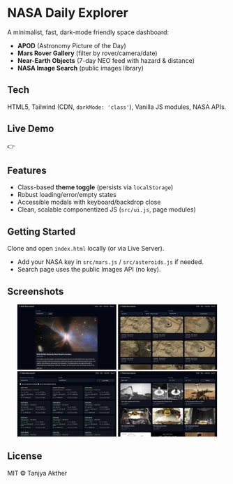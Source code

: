 # NASA Daily Explorer

A minimalist, fast, dark-mode friendly space dashboard:
- **APOD** (Astronomy Picture of the Day)
- **Mars Rover Gallery** (filter by rover/camera/date)
- **Near-Earth Objects** (7-day NEO feed with hazard & distance)
- **NASA Image Search** (public images library)

## Tech
HTML5, Tailwind (CDN, `darkMode: 'class'`), Vanilla JS modules, NASA APIs.

## Live Demo
👉 <ADD YOUR GITHUB PAGES URL HERE>

## Features
- Class-based **theme toggle** (persists via `localStorage`)
- Robust loading/error/empty states
- Accessible modals with keyboard/backdrop close
- Clean, scalable componentized JS (`src/ui.js`, page modules)

## Getting Started
Clone and open `index.html` locally (or via Live Server).
- Add your NASA key in `src/mars.js` / `src/asteroids.js` if needed.
- Search page uses the public Images API (no key).

## Screenshots
<div align="center">
  <img src="nasa-daily-explorer/assets/apod.png" alt="APOD" width="45%"/>
  <img src="nasa-daily-explorer/assets/mars.png" alt="Mars Rover Gallery" width="45%"/><br/>
  <img src="nasa-daily-explorer/assets/asteroids.png" alt="Near-Earth Objects" width="45%"/>
  <img src="nasa-daily-explorer/assets/search.png" alt="NASA Image Search" width="45%"/>
</div>

## License
MIT © Tanjya Akther
